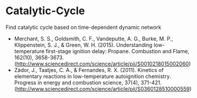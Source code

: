 # Catalytic-Cycle
Find catalytic cycle based on time-dependent dynamic network
* Merchant, S. S., Goldsmith, C. F., Vandeputte, A. G., Burke, M. P., Klippenstein, S. J., & Green, W. H. (2015). Understanding low-temperature first-stage ignition delay: Propane. Combustion and Flame, 162(10), 3658-3673. (http://www.sciencedirect.com/science/article/pii/S0010218015002060)
* Zádor, J., Taatjes, C. A., & Fernandes, R. X. (2011). Kinetics of elementary reactions in low-temperature autoignition chemistry. Progress in energy and combustion science, 37(4), 371-421. (http://www.sciencedirect.com/science/article/pii/S0360128510000559)
